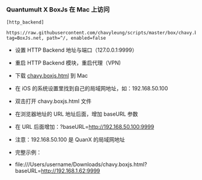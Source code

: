 ### Quantumult X BoxJs 在 Mac 上访问

```
[http_backend]

https://raw.githubusercontent.com/chavyleung/scripts/master/box/chavy.boxjs.js, tag=BoxJs.net, path=^/, enabled=false

```

* 设置 HTTP Backend 地址与端口（127.0.0.1:9999）

* 重启 HTTP Backend 模块，重启代理（VPN)  

* 下载 [chavy.boxjs.html](https://raw.githubusercontent.com/chavyleung/scripts/master/box/chavy.boxjs.html) 到 Mac

* 在 iOS 的系统设置里找到自己的局域网地址，如：192.168.50.100

* 双击打开 chavy.boxjs.html 文件

* 在浏览器地址的 URL 地址后面，增加 baseURL 参数

* 在 URL 后面增加：?baseURL=http://192.168.50.100:9999 

* 注意：192.168.50.100 是 QuanX 的局域网地址

* 完整示例：

* file:///Users/username/Downloads/chavy.boxjs.html?baseURL=http://192.168.1.62:9999
